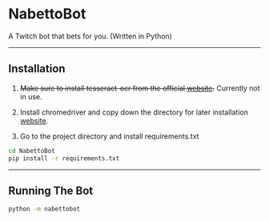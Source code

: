 # NabettoBot

A Twitch bot that bets for you. (Written in Python)

****

## Installation

1. ~~Make sure to install tesseract-ocr from the official [website](https://github.com/tesseract-ocr/tesseract/wiki/Downloads).~~ Currently not in use.

2. Install chromedriver and copy down the directory for later installation [website](https://chromedriver.chromium.org/downloads).

3. Go to the project directory and install requirements.txt

```cmd
cd NabettoBot
pip install -r requirements.txt
```

****

## Running The Bot

```cmd
python -m nabettobot
```
